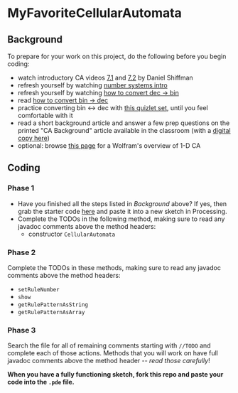 # MyFavoriteCellularAutomata

## Background
To prepare for your work on this project, do the following before you begin coding:
- watch introductory CA videos [7.1](https://edpuzzle.com/assignments/5a6b36d92dba5940cf6c0f77/watch) and [7.2](https://edpuzzle.com/assignments/5a6b37282dba5940cf6c141f/watch) by Daniel Shiffman
- refresh yourself by watching [number systems intro](https://edpuzzle.com/assignments/5a20b8cb21b2c94114399c11/watch)
- refresh yourself by watching [how to convert dec -> bin](https://edpuzzle.com/assignments/5a20b8cb2a8e184120e22c22/watch)
- read [how to convert bin -> dec](https://docs.google.com/presentation/d/14XQQYtVhPLNQhAImkuC-J1lQsUS8d5SP8fYUjnGtvrM/edit?usp=sharing)
- practice converting bin <-> dec with [this quizlet set](https://quizlet.com/_4cue4m), until you feel comfortable with it 
- read a short background article and answer a few prep questions on the printed "CA Background" article available in the classroom (with a [digital copy here](https://drive.google.com/file/d/1BQXwRCNSs0nSYimqY1PKqEtDFoY3bE1a/view?usp=sharing))
- optional: browse [this page](http://mathworld.wolfram.com/ElementaryCellularAutomaton.html) for a Wolfram's overview of 1-D CA

## Coding
### Phase 1
- Have you finished all the steps listed in _Background_ above? If yes, then grab the starter code [here](https://raw.githubusercontent.com/woodstockcs/MyFavoriteCellularAutomata/master/MyFavoriteCellularAutomata.pde) and paste it into a new sketch in Processing.
- Complete the TODOs in the following method, making sure to read any javadoc comments above the method headers:
  - constructor `CellularAutomata`

### Phase 2
Complete the TODOs in these methods, making sure to read any javadoc comments above the method headers:
- `setRuleNumber`
- `show`
- `getRulePatternAsString`
- `getRulePatternAsArray`

### Phase 3

Search the file for all of remaining comments starting with `//TODO` and complete each of those actions. Methods that you will work on have full javadoc comments above the method header -- *read those carefully*!

**When you have a fully functioning sketch, fork this repo and paste your code into the `.pde` file.**
